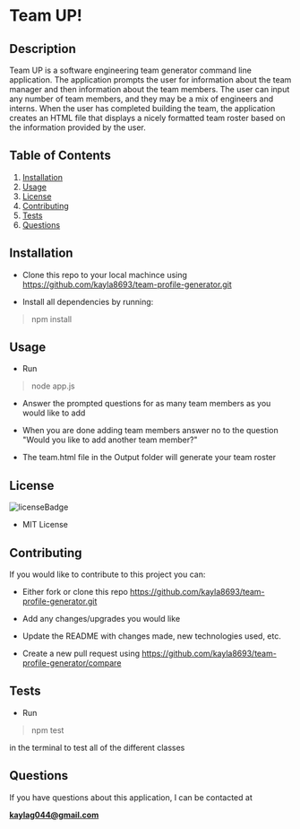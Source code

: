 # Team UP!

## Description
Team UP is a software engineering team generator command line application. The application prompts the user for information about the team manager and then information about the team members. The user can input any number of team members, and they may be a mix of engineers and interns. When the user has completed building the team, the application creates an HTML file that displays a nicely formatted team roster based on the information provided by the user.

## Table of Contents
1. [Installation](#installation)
2. [Usage](#usage)
3. [License](#license)
4. [Contributing](#contributing)
5. [Tests](#tests)
6. [Questions](#questions)

## Installation
<p id='installation'></p>

- Clone this repo to your local machince using https://github.com/kayla8693/team-profile-generator.git

- Install all dependencies by running:

>npm install

## Usage
<p id='usage'></p>

- Run

>node app.js

- Answer the prompted questions for as many team members as you would like to add

- When you are done adding team members answer no to the question "Would you like to add another team member?"

- The team.html file in the Output folder will generate your team roster

## License
<p id='license'></p>

<img alt='licenseBadge' src='https://img.shields.io/badge/License-MIT License-BLUE'>
  
- MIT License

## Contributing
<p id='contributing'></p>

If you would like to contribute to this project you can:

- Either fork or clone this repo https://github.com/kayla8693/team-profile-generator.git

- Add any changes/upgrades you would like

- Update the README with changes made, new technologies used, etc.

- Create a new pull request using https://github.com/kayla8693/team-profile-generator/compare

## Tests
<p id='tests'></p>

- Run

>npm test 
   
in the terminal to test all of the different classes

## Questions
<p id='questions'></p>

If you have questions about this application, I can be contacted at 
  
**kaylag044@gmail.com**




